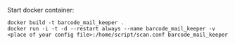 Start docker container:

```
docker build -t barcode_mail_keeper .
docker run -i -t -d --restart always --name barcode_mail_keeper -v <place of your config file>:/home/script/scan.conf barcode_mail_keeper
```